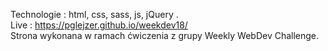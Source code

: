 Technologie : html, css, sass, js, jQuery .
<br>Live : https://pglejzer.github.io/weekdev18/
<br>Strona wykonana w ramach ćwiczenia z grupy Weekly WebDev Challenge.
